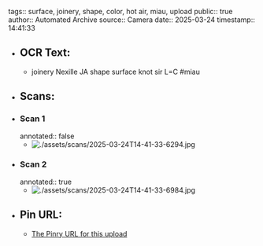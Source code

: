 tags:: surface, joinery, shape, color, hot air, miau, upload
public:: true
author:: Automated Archive
source:: Camera
date:: 2025-03-24
timestamp:: 14:41:33

- ## OCR Text:
	- joinery
	  Nexille
	  JA
	  shape
	  surface
	  knot sir
	  L=C
	  #miau
- ## Scans:
- ### Scan 1
  annotated:: false
	- ![./assets/scans/2025-03-24T14-41-33-6294.jpg](./assets/scans/2025-03-24T14-41-33-6294.jpg)
- ### Scan 2
  annotated:: true
	- ![./assets/scans/2025-03-24T14-41-33-6984.jpg](./assets/scans/2025-03-24T14-41-33-6984.jpg)
- ## Pin URL:
	- [The Pinry URL for this upload](https://pinry.petau.net/pins/265/)